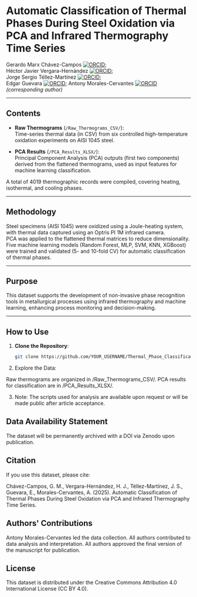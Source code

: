 # Automatic Classification of Thermal Phases During Steel Oxidation via PCA and Infrared Thermography Time Series

Gerardo Marx Chávez-Campos [![ORCID](https://img.shields.io/badge/ORCID-0000--0003--3945--9903-green)](https://orcid.org/0000-0003-3945-9903);  
Héctor Javier Vergara-Hernández [![ORCID](https://img.shields.io/badge/ORCID-0000--0001--6224--1027-green)](https://orcid.org/0000-0001-6224-1027);  
Jorge Sergio Téllez-Martínez [![ORCID](https://img.shields.io/badge/ORCID-0000--0003--0587--0059-green)](https://orcid.org/0000-0003-0587-0059);  
Edgar Guevara [![ORCID](https://img.shields.io/badge/ORCID-0000--0002--2313--2810-green)](https://orcid.org/0000-0002-2313-2810); 
Antony Morales-Cervantes [![ORCID](https://img.shields.io/badge/ORCID-0000--0003--3669--2638-green)](https://orcid.org/0000-0003-3669-2638) *(corresponding author)*

---

## Contents

- **Raw Thermograms** (`/Raw_Thermograms_CSV/`):  
  Time-series thermal data (in CSV) from six controlled high-temperature oxidation experiments on AISI 1045 steel.

- **PCA Results** (`/PCA_Results_XLSX/`):  
  Principal Component Analysis (PCA) outputs (first two components) derived from the flattened thermograms, used as input features for machine learning classification.

A total of 4019 thermographic records were compiled, covering heating, isothermal, and cooling phases.

---

## Methodology

Steel specimens (AISI 1045) were oxidized using a Joule-heating system, with thermal data captured using an Optris PI 1M infrared camera.  
PCA was applied to the flattened thermal matrices to reduce dimensionality.  
Five machine learning models (Random Forest, MLP, SVM, KNN, XGBoost) were trained and validated (5- and 10-fold CV) for automatic classification of thermal phases.

---

## Purpose

This dataset supports the development of non-invasive phase recognition tools in metallurgical processes using infrared thermography and machine learning, enhancing process monitoring and decision-making.

---

## How to Use

1. **Clone the Repository**:
   ```bash
   git clone https://github.com/YOUR_USERNAME/Thermal_Phase_Classification_Dataset.git
2. Explore the Data:

  Raw thermograms are organized in /Raw_Thermograms_CSV/.
  PCA results for classification are in /PCA_Results_XLSX/.

3. Note: The scripts used for analysis are available upon request or will be made public after article acceptance.

## Data Availability Statement
The dataset will be permanently archived with a DOI via Zenodo upon publication.

##  Citation
If you use this dataset, please cite:

Chávez-Campos, G. M., Vergara-Hernández, H. J., Téllez-Martínez, J. S., Guevara, E., Morales-Cervantes, A. (2025). Automatic Classification of Thermal Phases During Steel Oxidation via PCA and Infrared Thermography Time Series.

##  Authors' Contributions
Antony Morales-Cervantes led the data collection. All authors contributed to data analysis and interpretation. All authors approved the final version of the manuscript for publication.

##  License
This dataset is distributed under the Creative Commons Attribution 4.0 International License (CC BY 4.0).
